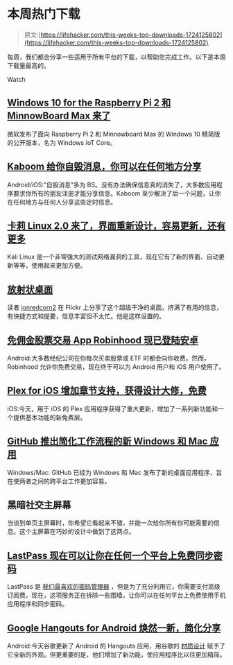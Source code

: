 # 本周热门下载

> 原文:[https://lifehacker.com/this-weeks-top-downloads-1724125802](https://lifehacker.com/this-weeks-top-downloads-1724125802)

每周，我们都会分享一些适用于所有平台的下载，以帮助您完成工作。以下是本周下载量最高的。

Watch

## [Windows 10 for the Raspberry Pi 2 和 MinnowBoard Max 来了](http://lifehacker.com/windows-10-for-raspberry-pi-2-and-minnowboard-max-relea-1723160417)

微软发布了面向 Raspberry Pi 2 和 Minnowboard Max 的 Windows 10 精简版的公开版本，名为 Windows IoT Core。

## [Kaboom 给你自毁消息，你可以在任何地方分享](http://lifehacker.com/kaboom-gives-you-self-destructing-messages-you-can-shar-1721830371)

Android/iOS:“自毁消息”多为 BS。没有办法确保信息真的消失了，大多数应用程序要求你所有的朋友注册才能分享信息。Kaboom 至少解决了后一个问题，让你在任何地方与任何人分享这些定时信息。

## [卡莉 Linux 2.0 来了，界面重新设计，容易更新，还有更多](http://lifehacker.com/kali-linux-2-0-is-here-with-a-redesigned-interface-eas-1723378957)

Kali Linux 是一个非常强大的测试网络漏洞的工具，现在它有了新的界面、自动更新等等，使用起来更加方便。

## [放射状桌面](http://lifehacker.com/the-radial-desktop-1723652049)

读者 [jonredcorn2](https://www.flickr.com/photos/134554762@N08/) 在 Flickr 上分享了这个超级干净的桌面，挤满了有用的信息，有快捷方式和提要，信息丰富但不太忙。他是这样设置的。

## [免佣金股票交易 App Robinhood 现已登陆安卓](http://lifehacker.com/commission-free-stock-trading-app-robinhood-is-now-avai-1723878878)

Android:大多数经纪公司在你每次买卖股票或 ETF 时都会向你收费。然而，Robinhood 允许你免费交易，现在终于可以为 Android 用户和 iOS 用户使用了。

## [Plex for iOS 增加章节支持，获得设计大修，免费](http://lifehacker.com/plex-for-ios-adds-chapter-support-gets-a-design-overha-1723122476)

iOS:今天，用于 iOS 的 Plex 应用程序获得了重大更新，增加了一系列新功能和一个提供基本功能的新免费层。

## [GitHub 推出简化工作流程的新 Windows 和 Mac 应用](http://lifehacker.com/github-launches-new-windows-and-mac-apps-with-simplifie-1723650225)

Windows/Mac: GitHub 已经为 Windows 和 Mac 发布了新的桌面应用程序，旨在使两者之间的跨平台工作更加容易。

## 黑暗社交主屏幕

当谈到单页主屏幕时，你希望它看起来不错，并能一次给你所有你可能需要的信息。这个主屏幕在巧妙的设计中做到了这两点。

## [LastPass 现在可以让你在任何一个平台上免费同步密码](http://lifehacker.com/lastpass-now-lets-you-sync-passwords-on-any-one-platfor-1721827587)

LastPass 是 [我们最喜欢的密码管理器](http://lifehacker.com/the-five-best-password-managers-5529133) ，但是为了充分利用它，你需要支付高级订阅费。现在，这项服务正在拆除一些围墙，让你可以在任何平台上免费使用手机应用程序和同步密码。

## [Google Hangouts for Android 焕然一新，简化分享](http://lifehacker.com/google-hangouts-for-android-gets-a-new-look-streamline-1723113869)

Android:今天谷歌更新了 Android 的 Hangouts 应用，用谷歌的 [材质设计](https://www.google.com/design/spec/material-design/introduction.html) 赋予了它全新的外观。但更重要的是，他们增加了新功能，使应用程序比以往更加精简。